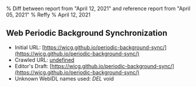 % Diff between report from "April 12, 2021" and reference report from "April 05, 2021"
% Reffy
% April 12, 2021

## Web Periodic Background Synchronization

- Initial URL: [https://wicg.github.io/periodic-background-sync/](https://wicg.github.io/periodic-background-sync/)
- Crawled URL: [undefined](undefined)
- Editor's Draft: [https://wicg.github.io/periodic-background-sync/](https://wicg.github.io/periodic-background-sync/)
- Unknown WebIDL names used: *DEL* void


